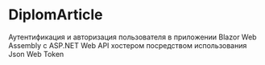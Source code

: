 # DiplomArticle
Аутентификация и авторизация пользователя в приложении Blazor Web Assembly с ASP.NET Web API хостером посредством использования Json Web Token

